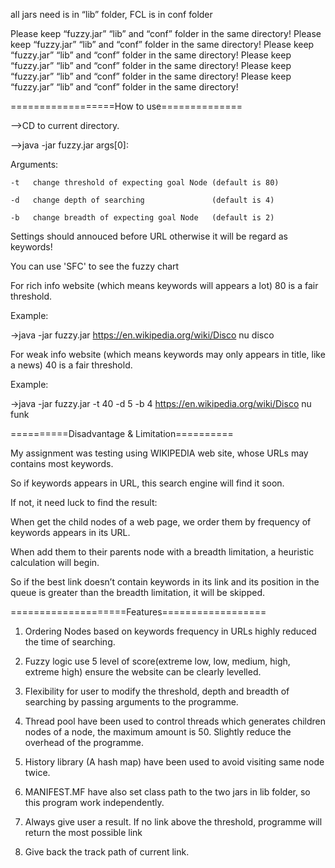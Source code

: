 
all jars need is in “lib” folder, FCL is in conf folder

Please keep “fuzzy.jar” “lib” and “conf” folder in the same directory!
Please keep “fuzzy.jar” “lib” and “conf” folder in the same directory!
Please keep “fuzzy.jar” “lib” and “conf” folder in the same directory!
Please keep “fuzzy.jar” “lib” and “conf” folder in the same directory!
Please keep “fuzzy.jar” “lib” and “conf” folder in the same directory!
Please keep “fuzzy.jar” “lib” and “conf” folder in the same directory!


==================How to use==============


—>CD to current directory.

—>java -jar fuzzy.jar args[0]:

Arguments:

	-t   change threshold of expecting goal Node (default is 80)

	-d   change depth of searching               (default is 4)

	-b   change breadth of expecting goal Node   (default is 2)


Settings should annouced before URL otherwise it will be regard as keywords!

You can use 'SFC' to see the fuzzy chart


For rich info website (which means keywords will appears a lot) 80 is a fair threshold.

Example:

->java -jar fuzzy.jar https://en.wikipedia.org/wiki/Disco nu disco


For weak info website (which means keywords may only appears in title, like a news) 40 is a fair threshold.

Example:

->java -jar fuzzy.jar -t 40 -d 5 -b 4 https://en.wikipedia.org/wiki/Disco nu funk

==========Disadvantage & Limitation==========

My assignment was testing using WIKIPEDIA web site, whose URLs may contains most keywords.

So if keywords appears in URL, this search engine will find it soon.

If not, it need luck to find the result:

When get the child nodes of a web page, we order them by frequency of keywords appears in its URL.

When add them to their parents node with a breadth limitation, a heuristic calculation will begin.

So if the best link doesn’t contain keywords in its link and its position in the queue is greater than the breadth 
limitation, it will be skipped.



====================Features==================

1. Ordering Nodes based on keywords frequency in URLs highly reduced the time of searching.

2. Fuzzy logic use 5 level of score(extreme low, low, medium, high, extreme high) ensure the website can be clearly levelled.

3. Flexibility for user to modify the threshold, depth and breadth of searching by passing arguments to the programme.

4. Thread pool have been used to control threads which generates children nodes of a node, the maximum amount is 50. Slightly reduce the overhead of the programme.

5. History library (A hash map) have been used to avoid visiting same node twice.

6. MANIFEST.MF have also set class path to the two jars in lib folder, so this program work independently.

7. Always give user a result. If no link above the threshold, programme will return the most possible link

8. Give back the track path of current link.
